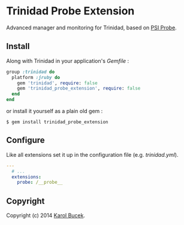 # Trinidad Probe Extension

Advanced manager and monitoring for Trinidad, based on [PSI Probe][0].


## Install

Along with Trinidad in your application's *Gemfile* :

```ruby
group :trinidad do
  platform :jruby do
    gem 'trinidad', require: false
    gem 'trinidad_probe_extension', require: false
  end
end
```

or install it yourself as a plain old gem :

    $ gem install trinidad_probe_extension


## Configure

Like all extensions set it up in the configuration file (e.g. *trinidad.yml*).

```yaml
---
  # ...
  extensions:
    probe: /__probe__
```


## Copyright

Copyright (c) 2014 [Karol Bucek](http://kares.org).

[0]: https://code.google.com/p/psi-probe/